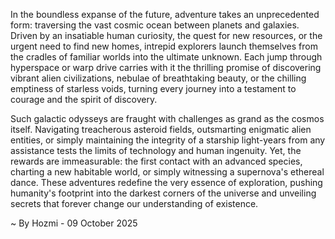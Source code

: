 
In the boundless expanse of the future, adventure takes an unprecedented form: traversing the vast cosmic ocean between planets and galaxies. Driven by an insatiable human curiosity, the quest for new resources, or the urgent need to find new homes, intrepid explorers launch themselves from the cradles of familiar worlds into the ultimate unknown. Each jump through hyperspace or warp drive carries with it the thrilling promise of discovering vibrant alien civilizations, nebulae of breathtaking beauty, or the chilling emptiness of starless voids, turning every journey into a testament to courage and the spirit of discovery.

Such galactic odysseys are fraught with challenges as grand as the cosmos itself. Navigating treacherous asteroid fields, outsmarting enigmatic alien entities, or simply maintaining the integrity of a starship light-years from any assistance tests the limits of technology and human ingenuity. Yet, the rewards are immeasurable: the first contact with an advanced species, charting a new habitable world, or simply witnessing a supernova's ethereal dance. These adventures redefine the very essence of exploration, pushing humanity's footprint into the darkest corners of the universe and unveiling secrets that forever change our understanding of existence.

~ By Hozmi - 09 October 2025
